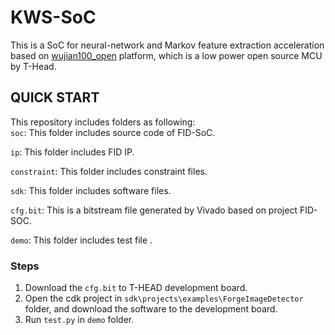# KWS-SoC
This is a SoC for neural-network and Markov feature extraction acceleration based on [wujian100_open](https://github.com/T-head-Semi/wujian100_open) platform, which is a low power open source MCU by T-Head. 


## QUICK START ##
This repository includes folders as following:<br>
`soc`: This folder includes source code of FID-SoC.<br>
  
`ip`: This folder includes FID IP.<br>

`constraint`: This folder includes constraint files.<br>

`sdk`: This folder includes software files.<br>
  
`cfg.bit`: This is a bitstream file generated by Vivado based on project FID-SOC.<br>

`demo`: This folder includes test file .<br>

 ### Steps ###
1.   Download the `cfg.bit` to T-HEAD development board.<br>
2.   Open the cdk project in `sdk\projects\examples\ForgeImageDetector` folder, and download the software to the development board.<br>
3.   Run `test.py` in `demo` folder.<br>
  
  

